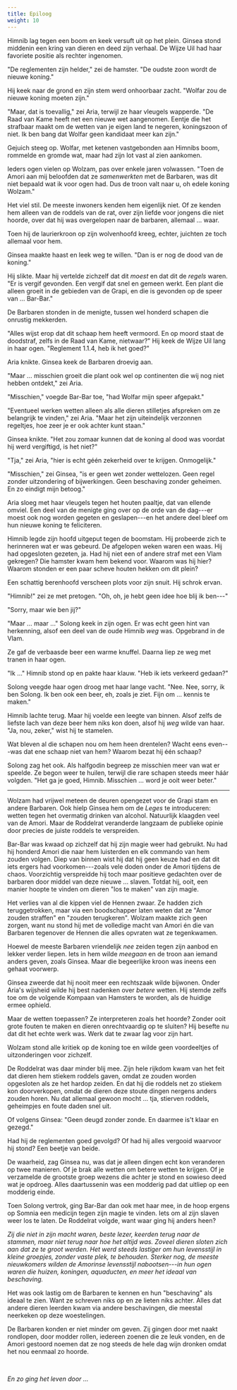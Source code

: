 ```yaml
---
title: Epiloog
weight: 10
---
```


Himnib lag tegen een boom en keek versuft uit op het plein. Ginsea stond middenin een kring van dieren en deed zijn verhaal. De Wijze Uil had haar favoriete positie als rechter ingenomen.

"De reglementen zijn helder," zei de hamster. "De oudste zoon wordt de nieuwe koning."

Hij keek naar de grond en zijn stem werd onhoorbaar zacht. "Wolfar zou de nieuwe koning moeten zijn."

"Maar, dat is toevallig," zei Aria, terwijl ze haar vleugels wapperde. "De Raad van Kame heeft net een nieuwe wet aangenomen. Eentje die het strafbaar maakt om de wetten van je eigen land te negeren, koningszoon of niet. Ik ben bang dat Wolfar geen kandidaat meer kan zijn."

Gejuich steeg op. Wolfar, met ketenen vastgebonden aan Himnibs boom, rommelde en gromde wat, maar had zijn lot vast al zien aankomen.

Ieders ogen vielen op Wolzam, pas over enkele jaren volwassen. "Toen de Amori aan mij beloofden dat ze _samenwerkten_ met de Barbaren, was dit niet bepaald wat ik voor ogen had. Dus de troon valt naar u, oh edele koning Wolzam."

Het viel stil. De meeste inwoners kenden hem eigenlijk niet. Of ze kenden hem alleen van de roddels van de rat, over zijn liefde voor jongens die niet hoorde, over dat hij was overgelopen naar de barbaren, allemaal ... waar.

Toen hij de laurierkroon op zijn wolvenhoofd kreeg, echter, juichten ze toch allemaal voor hem.

Ginsea maakte haast en leek weg te willen. "Dan is er nog de dood van de koning."

Hij slikte. Maar hij vertelde zichzelf dat dit _moest_ en dat dit de _regels_ waren. "Er is vergif gevonden. Een vergif dat snel en gemeen werkt. Een plant die alleen groeit in de gebieden van de Grapi, en die is gevonden op de speer van ... Bar-Bar."

De Barbaren stonden in de menigte, tussen wel honderd schapen die onrustig mekkerden.

"Alles wijst erop dat dit schaap hem heeft vermoord. En op moord staat de doodstraf, zelfs in de Raad van Kame, nietwaar?" Hij keek de Wijze Uil lang in haar ogen. "Reglement 1.1.4, heb ik het goed?"

Aria knikte. Ginsea keek de Barbaren droevig aan.

"Maar ... misschien groeit die plant ook wel op continenten die wij nog niet hebben ontdekt," zei Aria.

"Misschien," voegde Bar-Bar toe, "had Wolfar mijn speer afgepakt."

"Eventueel werken wetten alleen als alle dieren stilletjes afspreken om ze belangrijk te vinden," zei Aria. "Maar het zijn uiteindelijk verzonnen regeltjes, hoe zeer je er ook achter kunt staan."

Ginsea knikte. "Het zou zomaar kunnen dat de koning al dood was voordat hij werd vergiftigd, is het niet?"

"Tja," zei Aria, "hier is echt géén zekerheid over te krijgen. Onmogelijk."

"Misschien," zei Ginsea, "is er geen wet zonder wettelozen. Geen regel zonder uitzondering of bijwerkingen. Geen beschaving zonder geheimen. En zo eindigt mijn betoog."

Aria sloeg met haar vleugels tegen het houten paaltje, dat van ellende omviel. Een deel van de menigte ging over op de orde van de dag---er moest ook nog worden gegeten en geslapen---en het andere deel bleef om hun nieuwe koning te feliciteren.

Himnib legde zijn hoofd uitgeput tegen de boomstam. Hij probeerde zich te herinneren wat er was gebeurd. De afgelopen weken waren een waas. Hij had opgesloten gezeten, ja. Had hij niet een of andere straf met een Vlam gekregen? Die hamster kwam hem bekend voor. Waarom was hij hier? Waarom stonden er een paar scheve houten hekken om dit plein?

Een schattig berenhoofd verscheen plots voor zijn snuit. Hij schrok ervan.

"Himnib!" zei ze met pretogen. "Oh, oh, je hebt geen idee hoe blij ik ben---"

"Sorry, maar wie ben jij?"

"Maar ... maar ..." Solong keek in zijn ogen. Er was echt geen hint van herkenning, alsof een deel van de oude Himnib _weg_ was. Opgebrand in de Vlam.

Ze gaf de verbaasde beer een warme knuffel. Daarna liep ze weg met tranen in haar ogen.

"Ik ..." Himnib stond op en pakte haar klauw. "Heb ik iets verkeerd gedaan?"

Solong veegde haar ogen droog met haar lange vacht. "Nee. Nee, sorry, ik ben Solong. Ik ben ook een beer, eh, zoals je ziet. Fijn om ... kennis te maken."

Himnib lachte terug. Maar hij voelde een leegte van binnen. Alsof zelfs de liefste lach van deze beer hem niks kon doen, alsof hij _weg_ wilde van haar. "Ja, nou, zeker," wist hij te stamelen.

Wat bleven al die schapen nou om hem heen drentelen? Wacht eens even---was dat ene schaap niet van hem? Waarom bezat hij één schaap?

Solong zag het ook. Als halfgodin begreep ze misschien meer van wat er speelde. Ze begon weer te huilen, terwijl die rare schapen steeds meer háár volgden. "Het ga je goed, Himnib. Misschien ... word je ooit weer beter."

___

Wolzam had vrijwel meteen de deuren opengezet voor de Grapi stam en andere Barbaren. Ook hielp Ginsea hem om de _Leges_ te introduceren: wetten tegen het overmatig drinken van alcohol. Natuurlijk klaagden veel van de Amori. Maar de Roddelrat veranderde langzaam de publieke opinie door precies de juiste roddels te verspreiden.

Bar-Bar was kwaad op zichzelf dat hij zijn magie weer had gebruikt. Nu had hij honderd Amori die naar hem luisterden en elk commando van hem zouden volgen. Diep van binnen wist hij dat hij geen keuze had en dat dit iets ergers had voorkomen---zoals vele doden onder de Amori tijdens de chaos. Voorzichtig verspreidde hij toch maar positieve gedachten over de barbaren door middel van deze nieuwe ... slaven. Totdat hij, ooit, een manier hoopte te vinden om dieren "los te maken" van zijn magie.

Het verlies van al die kippen viel de Hennen zwaar. Ze hadden zich teruggetrokken, maar via een boodschapper laten weten dat ze "Amor zouden straffen" en "zouden terugkeren". Wolzam maakte zich geen zorgen, want nu stond hij met de volledige macht van Amori én die van Barbaren tegenover de Hennen die alles opvraten wat ze tegenkwamen.

Hoewel de meeste Barbaren vriendelijk _nee_ zeiden tegen zijn aanbod en lekker verder liepen. Iets in hem wilde _meegaan_ en de troon aan iemand anders geven, zoals Ginsea. Maar die begeerlijke kroon was ineens een gehaat voorwerp. 

Ginsea zweerde dat hij nooit meer een rechtszaak wilde bijwonen. Onder Aria's wijsheid wilde hij best nadenken over _betere_ wetten. Hij stemde zelfs toe om de volgende Kompaan van Hamsters te worden, als de huidige ermee ophield. 

Maar de wetten toepassen? Ze interpreteren zoals het hoorde? Zonder ooit grote fouten te maken en dieren onrechtvaardig op te sluiten? Hij besefte nu dat dit het echte werk was. Werk dat te zwaar lag voor zijn hart.

Wolzam stond alle kritiek op de koning toe en wilde geen voordeeltjes of uitzonderingen voor zichzelf. 

De Roddelrat was daar minder blij mee. Zijn hele rijkdom kwam van het feit dat dieren hem stiekem roddels gaven, omdat ze zouden worden opgesloten als ze het hardop zeiden. En dat hij die roddels net zo stiekem kon doorverkopen, omdat de dieren deze stoute dingen nergens anders zouden horen. Nu dat allemaal gewoon mocht ... tja, stierven roddels, geheimpjes en foute daden snel uit.

Of volgens Ginsea: "Geen deugd zonder zonde. En daarmee is't klaar en gezegd."

Had hij de reglementen goed gevolgd? Of had hij alles vergooid waarvoor hij stond? Een beetje van beide.

De waarheid, zag Ginsea nu, was dat je alleen dingen echt kon veranderen op twee manieren. Of je brak alle wetten om betere wetten te krijgen. Of je verzamelde de grootste groep wezens die achter je stond en sowieso deed wat je opdroeg. Alles daartussenin was een modderig pad dat uitliep op een modderig einde.

Toen Solong vertrok, ging Bar-Bar dan ook met haar mee, in de hoop ergens op Somnia een medicijn tegen zijn magie te vinden. Iets om al zijn slaven weer los te laten. De Roddelrat volgde, want waar ging hij anders heen?

_Zij die niet in zijn macht waren, beste lezer, keerden terug naar de stammen, maar niet terug naar hoe het altijd was. Zoveel dieren sloten zich aan dat ze te groot werden. Het werd steeds lastiger om hun levensstijl in kleine groepjes, zonder vaste plek, te behouden. Sterker nog, de meeste nieuwkomers wilden de Amorinse levensstijl nabootsen---in hun ogen waren die huizen, koningen, aquaducten, en meer het ideaal van beschaving._

Het was ook lastig om de Barbaren te kennen en hun "beschaving" als ideaal te zien. Want ze schreven niks op en ze lieten niks achter. Alles dat andere dieren leerden kwam via andere beschavingen, die meestal neerkeken op deze woestelingen.

De Barbaren konden er niet minder om geven. Zij gingen door met naakt rondlopen, door modder rollen, iedereen zoenen die ze leuk vonden, en de Amori gestoord noemen dat ze nog steeds de hele dag wijn dronken omdat het nou eenmaal zo hoorde.

&nbsp;

_En zo ging het leven door ..._